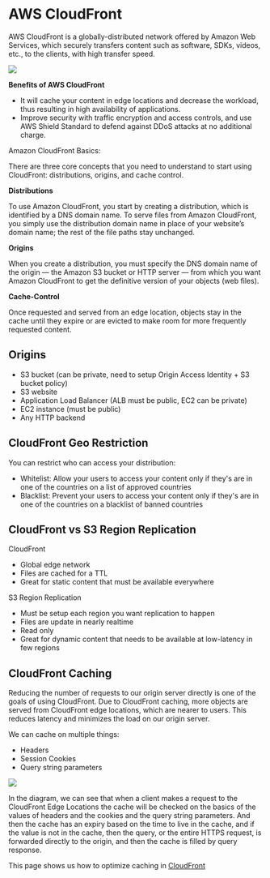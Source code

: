 # AWS CloudFront

AWS CloudFront is a globally-distributed network offered by Amazon Web Services, which securely transfers content such as software, SDKs, videos, etc., to the clients, with high transfer speed.

![](https://user-images.githubusercontent.com/17776979/203211420-b200a374-c293-4749-9a53-89c2988438c7.png)

**Benefits of AWS CloudFront**

- It will cache your content in edge locations and decrease the workload, thus resulting in high availability of applications.
- Improve security with traffic encryption and access controls, and use AWS Shield Standard to defend against DDoS attacks at no additional charge.

Amazon CloudFront Basics:

There are three core concepts that you need to understand to start using CloudFront: distributions, origins, and cache control.

**Distributions**

To use Amazon CloudFront, you start by creating a distribution, which is identified by a DNS domain name. To serve files from Amazon CloudFront, you simply use the distribution domain name in place of your website’s domain name; the rest of the file paths stay unchanged.

**Origins**

When you create a distribution, you must specify the DNS domain name of the origin — the Amazon S3 bucket or HTTP server — from which you want Amazon CloudFront to get the definitive version of your objects (web files).

**Cache-Control**

Once requested and served from an edge location, objects stay in the cache until they expire or are evicted to make room for more frequently requested content.

## Origins

- S3 bucket (can be private, need to setup Origin Access Identity + S3 bucket policy)
- S3 website
- Application Load Balancer (ALB must be public, EC2 can be private)
- EC2 instance (must be public)
- Any HTTP backend

## CloudFront Geo Restriction

You can restrict who can access your distribution:

- Whitelist: Allow your users to access your content only if they's are in one of the countries on a list of approved countries
- Blacklist: Prevent your users to access your content only if they's are in one of the countries on a blacklist of banned countries

## CloudFront vs S3 Region Replication

CloudFront

- Global edge network
- Files are cached for a TTL
- Great for static content that must be available everywhere

S3 Region Replication

- Must be setup each region you want replication to happen
- Files are update in nearly realtime
- Read only
- Great for dynamic content that needs to be available at low-latency in few regions

## CloudFront Caching

Reducing the number of requests to our origin server directly is one of the goals of using CloudFront. Due to CloudFront caching, more objects are served from CloudFront edge locations, which are nearer to users. This reduces latency and minimizes the load on our origin server.

We can cache on multiple things:

- Headers
- Session Cookies
- Query string parameters

![](https://user-images.githubusercontent.com/17776979/203322627-f72c5e9a-5183-469b-a303-96e3c89bc30a.png)

In the diagram, we can see that when a client makes a request to the CloudFront Edge Locations the cache will be checked on the basics of the values of headers and the cookies and the query string parameters. And then the cache has an expiry based on the time to live in the cache, and if the value is not in the cache, then the query, or the entire HTTPS request, is forwarded directly to the origin, and then the cache is filled by query response.

This page shows us how to optimize caching in [CloudFront](https://docs.amazonaws.cn/en_us/AmazonCloudFront/latest/DeveloperGuide/ConfiguringCaching.html)
